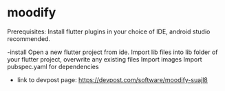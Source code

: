 # moodify
Prerequisites:
Install flutter plugins in your choice of IDE, android studio recommended.

-install
Open a new flutter project from ide.
Import lib files into lib folder of your flutter project, overwrite any existing files
Import images
Import pubspec.yaml for dependencies


- link to devpost page: https://devpost.com/software/moodify-suajl8
